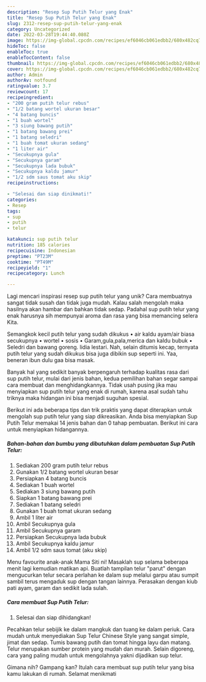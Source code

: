 ```yaml
---
description: "Resep Sup Putih Telur yang Enak"
title: "Resep Sup Putih Telur yang Enak"
slug: 2312-resep-sup-putih-telur-yang-enak
category: Uncategorized
date: 2022-03-28T19:44:40.080Z
image: https://img-global.cpcdn.com/recipes/ef6046cb061edbb2/680x482cq70/sup-putih-telur-foto-resep-utama.jpg
hideToc: false
enableToc: true
enableTocContent: false
thumbnail: https://img-global.cpcdn.com/recipes/ef6046cb061edbb2/680x482cq70/sup-putih-telur-foto-resep-utama.jpg
cover: https://img-global.cpcdn.com/recipes/ef6046cb061edbb2/680x482cq70/sup-putih-telur-foto-resep-utama.jpg
author: Admin
authorAv: notfound
ratingvalue: 3.7
reviewcount: 17
recipeingredient:
- "200 gram putih telur rebus"
- "1/2 batang wortel ukuran besar"
- "4 batang buncis"
- "1 buah wortel"
- "3 siung bawang putih"
- "1 batang bawang prei"
- "1 batang seledri"
- "1 buah tomat ukuran sedang"
- "1 liter air"
- "Secukupnya gula"
- "Secukupnya garam"
- "Secukupnya lada bubuk"
- "Secukupnya kaldu jamur"
- "1/2 sdm saus tomat aku skip"
recipeinstructions:

- "Selesai dan siap dinikmati!"
categories:
- Resep
tags:
- sup
- putih
- telur

katakunci: sup putih telur 
nutrition: 185 calories
recipecuisine: Indonesian
preptime: "PT23M"
cooktime: "PT49M"
recipeyield: "1"
recipecategory: Lunch

---
```





Lagi mencari inspirasi resep sup putih telur yang unik? Cara membuatnya sangat tidak susah dan tidak juga mudah. Kalau salah mengolah maka hasilnya akan hambar dan bahkan tidak sedap. Padahal sup putih telur yang enak harusnya sih mempunyai aroma dan rasa yang bisa memancing selera Kita.





Semangkok kecil putih telur yang sudah dikukus • air kaldu ayam/air biasa secukupnya • wortel • sosis • Garam,gula,pala,merica dan kaldu bubuk • Seledri dan bawang goreng. lidia lestari. Nah, selain ditumis kecap, ternyata putih telur yang sudah dikukus bisa juga dibikin sup seperti ini. Yaa, beneran ibun dulu gaa bisa masak.

Banyak hal yang sedikit banyak berpengaruh terhadap kualitas rasa dari sup putih telur, mulai dari jenis bahan, kedua pemilihan bahan segar sampai cara membuat dan menghidangkannya. Tidak usah pusing jika mau menyiapkan sup putih telur yang enak di rumah, karena asal sudah tahu triknya maka hidangan ini bisa menjadi suguhan spesial.






Berikut ini ada beberapa tips dan trik praktis yang dapat diterapkan untuk mengolah sup putih telur yang siap dikreasikan. Anda bisa menyiapkan Sup Putih Telur memakai 14 jenis bahan dan 0 tahap pembuatan. Berikut ini cara untuk menyiapkan hidangannya.

<!--inarticleads1-->

##### Bahan-bahan dan bumbu yang dibutuhkan dalam pembuatan Sup Putih Telur:

1. Sediakan 200 gram putih telur rebus
1. Gunakan 1/2 batang wortel ukuran besar
1. Persiapkan 4 batang buncis
1. Sediakan 1 buah wortel
1. Sediakan 3 siung bawang putih
1. Siapkan 1 batang bawang prei
1. Sediakan 1 batang seledri
1. Gunakan 1 buah tomat ukuran sedang
1. Ambil 1 liter air
1. Ambil Secukupnya gula
1. Ambil Secukupnya garam
1. Persiapkan Secukupnya lada bubuk
1. Ambil Secukupnya kaldu jamur
1. Ambil 1/2 sdm saus tomat (aku skip)


Menu favourite anak-anak Mama Siti ni! Masaklah sup selama beberapa menit lagi kemudian matikan api. Buatlah tampilan telur &#34;parut&#34; dengan mengucurkan telur secara perlahan ke dalam sup melalui garpu atau sumpit sambil terus mengaduk sup dengan tangan lainnya. Perasakan dengan kiub pati ayam, garam dan sedikit lada sulah. 

<!--inarticleads2-->

##### Cara membuat Sup Putih Telur:


1. Selesai dan siap dihidangkan!

Pecahkan telur sebijik ke dalam mangkuk dan tuang ke dalam periuk. Cara mudah untuk menyediakan Sup Telur Chinese Style yang sangat simple, jimat dan sedap. Tumis bawang putih dan tomat hingga layu dan matang. Telur merupakan sumber protein yang mudah dan murah. Selain digoreng, cara yang paling mudah untuk mengolahnya yakni dijadikan sup telur. 

Gimana nih? Gampang kan? Itulah cara membuat sup putih telur yang bisa kamu lakukan di rumah. Selamat menikmati
